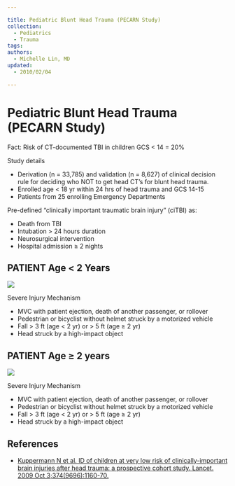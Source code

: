 ```yaml
---

title: Pediatric Blunt Head Trauma (PECARN Study)
collection:
  - Pediatrics
  - Trauma
tags:
authors:
  - Michelle Lin, MD
updated:
  - 2010/02/04

---
```


# Pediatric Blunt Head Trauma (PECARN Study)

Fact: Risk of CT-documented TBI in children GCS &lt; 14 = 20% 

Study details
- Derivation (n = 33,785) and validation (n = 8,627) of clinical decision rule for deciding&nbsp;who NOT to get head CT’s for blunt head trauma.
- Enrolled age &lt; 18 yr within 24 hrs of head trauma and GCS 14-15
- Patients from 25 enrolling Emergency Departments&nbsp;

Pre-defined “clinically important traumatic brain injury” (ciTBI) as:

-   Death from TBI
-   Intubation &gt; 24 hours duration
-   Neurosurgical intervention
-   Hospital admission ≥ 2 nights

## PATIENT Age &lt; 2 Years 

![](https://d2p53dh3qxfm0x.cloudfront.net/uploads/img/1jx/5/m/fc2bb1cb-a8aa-5d25-95de-9df64437b23c/640.png)

Severe Injury Mechanism
- MVC with patient ejection, death of another passenger, or rollover
- Pedestrian or bicyclist without helmet struck by a motorized vehicle&nbsp;
- Fall &gt; 3 ft (age &lt; 2 yr) or &gt; 5 ft (age ≥ 2 yr)
- Head struck by a high-impact object&nbsp;

## PATIENT Age ≥ 2 years

![](https://d2p53dh3qxfm0x.cloudfront.net/uploads/img/1jx/5/m/4b25af8a-e320-5633-a532-b22c82436e0d/640.png)

Severe Injury Mechanism
- MVC with patient ejection, death of another passenger, or rollover
- Pedestrian or bicyclist without helmet struck by a motorized vehicle&nbsp;
- Fall &gt; 3 ft (age &lt; 2 yr) or &gt; 5 ft (age ≥ 2 yr)
- Head struck by a high-impact object&nbsp;

## References

-   [Kuppermann N et al. ID of children at very low risk of clinically-important brain injuries after head trauma: a prospective cohort study. Lancet. 2009 Oct 3;374(9696):1160-70.](http://www.ncbi.nlm.nih.gov/pubmed/19758692)
